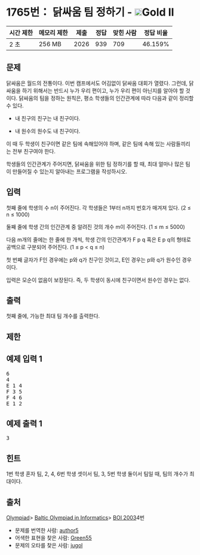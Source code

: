 # 1765번： 닭싸움 팀 정하기 - <img src="https://static.solved.ac/tier_small/14.svg" style="height:20px" />Gold II


| 시간 제한 | 메모리 제한 | 제출 | 정답 | 맞힌 사람 | 정답 비율 |
| --- | --- | --- | --- | --- | --- |
| 2 초 | 256 MB | 2026 | 939 | 709 | 46.159% |


## 문제


닭싸움은 월드의 전통이다. 이번 캠프에서도 어김없이 닭싸움 대회가 열렸다. 그런데, 닭싸움을 하기 위해서는 반드시 누가 우리 편이고, 누가 우리 편이 아닌지를 알아야 할 것이다. 닭싸움의 팀을 정하는 원칙은, 평소 학생들의 인간관계에 따라 다음과 같이 정리할 수 있다.

- 내 친구의 친구는 내 친구이다.

- 내 원수의 원수도 내 친구이다.


이 때 두 학생이 친구이면 같은 팀에 속해있어야 하며, 같은 팀에 속해 있는 사람들끼리는 전부 친구여야 한다.

학생들의 인간관계가 주어지면, 닭싸움을 위한 팀 정하기를 할 때, 최대 얼마나 많은 팀이 만들어질 수 있는지 알아내는 프로그램을 작성하시오.




## 입력


첫째 줄에 학생의 수 n이 주어진다. 각 학생들은 1부터 n까지 번호가 매겨져 있다. (2 ≤ n ≤ 1000)

둘째 줄에 학생 간의 인간관계 중 알려진 것의 개수 m이 주어진다. (1 ≤ m ≤ 5000)

다음 m개의 줄에는 한 줄에 한 개씩, 학생 간의 인간관계가 F p q 혹은 E p q의 형태로 공백으로 구분되어 주어진다. (1 ≤ p < q ≤ n)

첫 번째 글자가 F인 경우에는 p와 q가 친구인 것이고, E인 경우는 p와 q가 원수인 경우이다.

입력은 모순이 없음이 보장된다. 즉, 두 학생이 동시에 친구이면서 원수인 경우는 없다.




## 출력


첫째 줄에, 가능한 최대 팀 개수를 출력한다.




## 제한




## 예제 입력 1


<pre>6
4
E 1 4
F 3 5
F 4 6
E 1 2
</pre>


## 예제 출력 1


<pre>3
</pre>




## 힌트


1번 학생 혼자 팀, 2, 4, 6번 학생 셋이서 팀, 3, 5번 학생 둘이서 팀일 때, 팀의 개수가 최대이다.





## 출처


[Olympiad](/category/2)> [Baltic Olympiad in Informatics](/category/6)> [BOI 2003](/category/detail/239)4번
- 문제를 번역한 사람: [author5](/user/author5)
- 어색한 표현을 찾은 사람: [Green55](/user/Green55)
- 문제의 오타를 찾은 사람: [jugol](/user/jugol)





